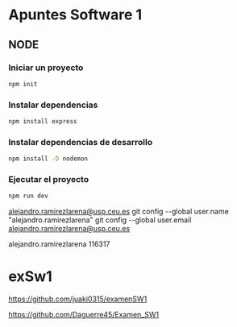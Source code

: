 # Apuntes Software 1

## NODE

### Iniciar un proyecto

```bash
npm init
```

### Instalar dependencias

```bash
npm install express
```

### Instalar dependencias de desarrollo

```bash
npm install -D nodemon
```

### Ejecutar el proyecto

```bash
npm run dev
```

alejandro.ramirezlarena@usp.ceu.es
git config --global user.name "alejandro.ramirezlarena"
git config --global user.email alejandro.ramirezlarena@usp.ceu.es

alejandro.ramirezlarena
116317

# exSw1

https://github.com/juaki0315/examenSW1

https://github.com/Daguerre45/Examen_SW1
